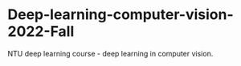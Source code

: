 # Deep-learning-computer-vision-2022-Fall
NTU deep learning course - deep learning in computer vision.
